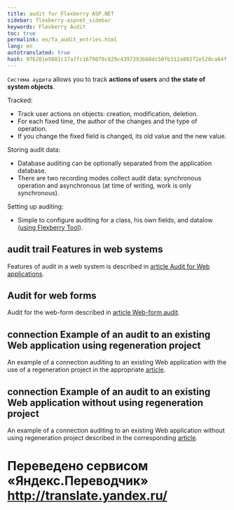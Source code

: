 ```yaml
--- 
title: audit for Flexberry ASP.NET 
sidebar: flexberry-aspnet_sidebar 
keywords: Flexberry Audit 
toc: true 
permalink: en/fa_audit_entries.html 
lang: en 
autotranslated: true 
hash: 976201e9881c37a7fc1679070c829c4397393b68dc50fb312a89272e520ca64f 
--- 
```


`Система аудита` allows you to track __actions of users__ and __the state of system objects__. 

Tracked: 

* Track user actions on objects: creation, modification, deletion. 
* For each fixed time, the author of the changes and the type of operation. 
* If you change the fixed field is changed, its old value and the new value. 

Storing audit data: 

* Database auditing can be optionally separated from the application database. 
* There are two recording modes collect audit data: synchronous operation and asynchronous (at time of writing, work is only synchronous). 

Setting up auditing: 

* Simple to configure auditing for a class, his own fields, and datalow ([using Flexberry Tool](fo_audit-setup.html)). 

## audit trail Features in web systems 

Features of audit in a web system is described in [article Audit for Web applications](fa_audit-web.html). 

## Audit for web forms 

Audit for the web-form described in [article Web-form audit](fa_audit-web-forms.html). 

## connection Example of an audit to an existing Web application using regeneration project 

An example of a connection auditing to an existing Web application with the use of a regeneration project in the appropriate [article](fa_audit-web-example.html). 

## connection Example of an audit to an existing Web application without using regeneration project 

An example of a connection auditing to an existing Web application without using regeneration project described in the corresponding [article](fa_audit-web-example-manual.html).


 # Переведено сервисом «Яндекс.Переводчик» http://translate.yandex.ru/